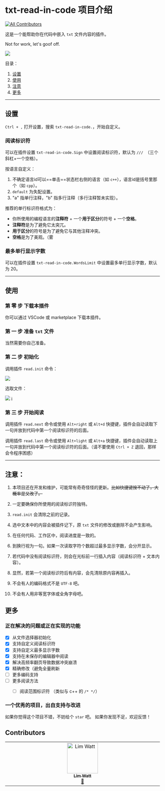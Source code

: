 # txt-read-in-code 项目介绍
<!-- ALL-CONTRIBUTORS-BADGE:START - Do not remove or modify this section -->
[![All Contributors](https://img.shields.io/badge/all_contributors-1-orange.svg?style=flat-square)](#contributors-)
<!-- ALL-CONTRIBUTORS-BADGE:END -->

这是一个能帮助你在代码中嵌入 `txt` 文件内容的插件。

Not for work, let's goof off.

![](https://cdn.ipfsscan.io/weibo/large/008D5oyhly1hndslmi4lhg30hs0cv4qu.gif)

目录：
1. [设置](#设置)
2. [使用](#使用)
3. [注意](#注意)
4. [更多](#更多)

---

## 设置

`Ctrl + ,` 打开设置，搜索 `txt-read-in-code.`，开始自定义。

### 阅读标识符

可以在插件设置 `txt-read-in-code.Sign` 中设置阅读标识符，默认为 `/// `（三个斜杠+一个空格）。

按语言自定义：
1. 不确定语言id可以==单击==状态栏右侧的语言（如 `c++`），语言id是括号里那个（如 `cpp`）。
1. `default` 为失配设置。
1. "a" 指单行注释，"b" 指多行注释（多行注释暂未实现）。

推荐的单行标识符格式为：
- 你所使用的编程语言的**注释符** + 一个**用于区分**的符号 + 一个**空格**。
- **注释符**是为了避免它太突兀。
- **用于区分**的符号是为了避免它与其他注释冲突。
- **空格**是为了美观。（雾

### 最多单行显示字数

可以在插件设置 `txt-read-in-code.WordsLimit` 中设置最多单行显示字数，默认为 20。

---

## 使用

### 第 零 步 下载本插件

你可以通过 VSCode 或 marketplace 下载本插件。

### 第 一 步 准备 `txt` 文件

当然需要你自己准备。

### 第 二 步 初始化

调用插件 `read.init` 命令：

![](https://cdn.ipfsscan.io/weibo/large/008D5oyhly1hnveg1m0ogj30sg0lcabx.jpg)

选取文件：

![](https://cdn.ipfsscan.io/weibo/large/008D5oyhly1hnvegis01cj30q30etwhz.jpg)
i
### 第 三 步 开始阅读

调用插件 `read.next` 命令或使用 `Alt+right` 或 `Alt+d` 快捷键，插件会自动读取下一句并放到代码中第一个阅读标识符的后面。

调用插件 `read.last` 命令或使用 `Alt+light` 或 `Alt+a` 快捷键，插件会自动读取上一句并放到代码中第一个阅读标识符的后面。（请不要使用 `Ctrl + Z` 退回，那样会令程序困惑）

---

## 注意：

1. 本项目还在开发和维护，可能常有奇奇怪怪的更新。~~比如快捷键按不动了，大概率是又改了。~~

1. 一定要确保你所使用的阅读标识符独特。

1. `read.init` 会清除之前的记录。

1. 选中文本中的内容会被插件记下，原 `txt` 文件的修改或删除不会产生影响。

1. 在任何代码、工作区中，阅读进度是一致的。

1. 到换行视为一句。如果一次读取字符个数超过最多显示字数，会分开显示。

1. 若代码中没有阅读标识符，则会在光标前一行插入内容（阅读标识符 + 文本内容）。

1. 显然，若第一个阅读标识符后有内容，会先清除原内容再插入。

1. 不会有人的编码格式不是 `UTF-8` 吧。

1. 不会有人用非等宽字体或全角字母吧。

## 更多

### 正在解决的问题或正在实现的功能

- [x] 从文件选择器初始化
- [x] 支持自定义阅读标识符
- [x] 支持自定义最多显示字数
- [x] 支持在未保存的编辑器中阅读
- [x] 解决高频率翻页导致数据冲突崩溃
- [x] 精确修改（避免全量刷新
- [ ] 更多编码支持
- [ ] 更多阅读方法
  - [ ] 阅读范围标识符 （类似与 c++ 的 `/* */`）
  

### 一个优秀的项目，出自支持与改进

如果你觉得这个项目不错，不妨给个 `star` 吧。
如果你发现不足，欢迎反馈！

## Contributors

<!-- ALL-CONTRIBUTORS-LIST:START - Do not remove or modify this section -->
<!-- prettier-ignore-start -->
<!-- markdownlint-disable -->
<table>
  <tbody>
    <tr>
      <td align="center" valign="top" width="14.28%"><a href="http://limit-bed.com"><img src="https://avatars.githubusercontent.com/u/150017579?v=4?s=100" width="100px;" alt="Lim Watt"/><br /><sub><b>Lim Watt</b></sub></a><br /><a href="#maintenance-Lim-Watt" title="Maintenance">🚧</a></td>
    </tr>
  </tbody>
</table>

<!-- markdownlint-restore -->
<!-- prettier-ignore-end -->

<!-- ALL-CONTRIBUTORS-LIST:END -->
<!-- prettier-ignore-start -->
<!-- markdownlint-disable -->

<!-- markdownlint-restore -->
<!-- prettier-ignore-end -->

<!-- ALL-CONTRIBUTORS-LIST:END -->
